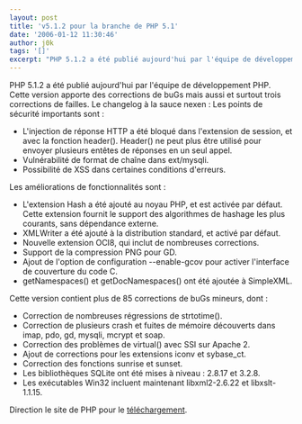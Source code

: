```yaml
---
layout: post
title: 'v5.1.2 pour la branche de PHP 5.1'
date: '2006-01-12 11:30:46'
author: j0k
tags: '[]'
excerpt: "PHP 5.1.2 a été publié aujourd'hui par l'équipe de développement PHP. Cette version apporte des corrections de buGs mais aussi et surtout trois corrections de failles. Le changelog à la sauce nexen :     \nLes points de sécurité importants sont :  \n  \n* L'injection de réponse HTTP a été bloqué dans l'extension de session, et avec la fonction      …"
---
```


PHP 5.1.2 a été publié aujourd'hui par l'équipe de développement PHP. Cette version apporte des corrections de buGs mais aussi et surtout trois corrections de failles. Le changelog à la sauce nexen :
Les points de sécurité importants sont :

* L'injection de réponse HTTP a été bloqué dans l'extension de session, et avec la fonction header(). Header() ne peut plus être utilisé pour envoyer plusieurs entêtes de réponses en un seul appel.
* Vulnérabilité de format de chaîne dans ext/mysqli.
* Possibilité de XSS dans certaines conditions d'erreurs.

Les améliorations de fonctionnalités sont :

* L'extension Hash a été ajouté au noyau PHP, et est activée par défaut. Cette extension fournit le support des algorithmes de hashage les plus courants, sans dépendance externe.
* XMLWriter a été ajouté à la distribution standard, et activé par  défaut.
* Nouvelle extension OCI8, qui inclut de nombreuses corrections.
* Support de la compression PNG pour GD.
* Ajout de l'option de configuration --enable-gcov pour activer l'interface de couverture du code C.
* getNamespaces() et getDocNamespaces() ont été ajoutée à SimpleXML.

Cette version contient plus de 85 corrections de buGs mineurs, dont :

* Correction de nombreuses régressions de strtotime().
* Correction de plusieurs crash et fuites de mémoire découverts dans imap, pdo, gd, mysqli, mcrypt et soap.
* Correction des problèmes de virtual() avec SSI sur Apache 2.
* Ajout de corrections pour les extensions iconv et sybase_ct.
* Correction des fonctions sunrise et sunset.
* Les bibliothèques SQLite ont été mises à niveau : 2.8.17 et 3.2.8.
* Les exécutables Win32 incluent maintenant libxml2-2.6.22 et  libxslt-1.1.15.

Direction le site de PHP pour le [téléchargement](http://www.php.net/downloads.php#v5).
